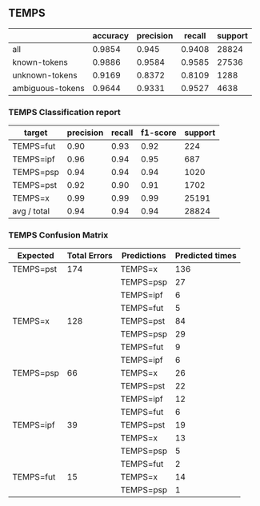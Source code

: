 
## TEMPS

|                  | accuracy | precision | recall | support |
|------------------|----------|-----------|--------|---------|
| all              | 0.9854   | 0.945     | 0.9408 | 28824   |
| known-tokens     | 0.9886   | 0.9584    | 0.9585 | 27536   |
| unknown-tokens   | 0.9169   | 0.8372    | 0.8109 | 1288    |
| ambiguous-tokens | 0.9644   | 0.9331    | 0.9527 | 4638    |


### TEMPS Classification report

| target      | precision | recall | f1-score | support |
|-------------|-----------|--------|----------|---------|
| TEMPS=fut   | 0.90      | 0.93   | 0.92     | 224     |
| TEMPS=ipf   | 0.96      | 0.94   | 0.95     | 687     |
| TEMPS=psp   | 0.94      | 0.94   | 0.94     | 1020    |
| TEMPS=pst   | 0.92      | 0.90   | 0.91     | 1702    |
| TEMPS=x     | 0.99      | 0.99   | 0.99     | 25191   |
| avg / total | 0.94      | 0.94   | 0.94     | 28824   |

### TEMPS Confusion Matrix

| Expected  | Total Errors | Predictions | Predicted times |
|-----------|--------------|-------------|-----------------|
| TEMPS=pst | 174          | TEMPS=x     | 136             |
|           |              | TEMPS=psp   | 27              |
|           |              | TEMPS=ipf   | 6               |
|           |              | TEMPS=fut   | 5               |
| TEMPS=x   | 128          | TEMPS=pst   | 84              |
|           |              | TEMPS=psp   | 29              |
|           |              | TEMPS=fut   | 9               |
|           |              | TEMPS=ipf   | 6               |
| TEMPS=psp | 66           | TEMPS=x     | 26              |
|           |              | TEMPS=pst   | 22              |
|           |              | TEMPS=ipf   | 12              |
|           |              | TEMPS=fut   | 6               |
| TEMPS=ipf | 39           | TEMPS=pst   | 19              |
|           |              | TEMPS=x     | 13              |
|           |              | TEMPS=psp   | 5               |
|           |              | TEMPS=fut   | 2               |
| TEMPS=fut | 15           | TEMPS=x     | 14              |
|           |              | TEMPS=psp   | 1               |
